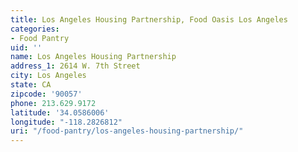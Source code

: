 ```yaml
---
title: Los Angeles Housing Partnership, Food Oasis Los Angeles
categories:
- Food Pantry
uid: ''
name: Los Angeles Housing Partnership
address_1: 2614 W. 7th Street
city: Los Angeles
state: CA
zipcode: '90057'
phone: 213.629.9172
latitude: '34.0586006'
longitude: "-118.2826812"
uri: "/food-pantry/los-angeles-housing-partnership/"
---
```


